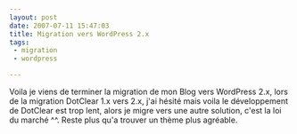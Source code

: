 ```yaml
---
layout: post
date: 2007-07-11 15:47:03
title: Migration vers WordPress 2.x
tags:
 - migration
 - wordpress

---
```


Voila je viens de terminer la migration de mon Blog vers WordPress 2.x, lors de la migration DotClear 1.x vers 2.x, j'ai hésité mais voila le développement de DotClear est trop lent, alors je migre vers une autre solution, c'est la loi du marché ^^.
Reste plus qu'a trouver un thème plus agréable.
